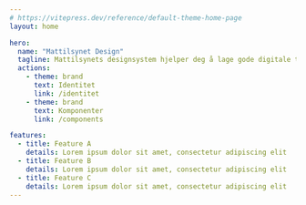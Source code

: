 ```yaml
---
# https://vitepress.dev/reference/default-theme-home-page
layout: home

hero:
  name: "Mattilsynet Design"
  tagline: Mattilsynets designsystem hjelper deg å lage gode digitale tjenester.
  actions:
    - theme: brand
      text: Identitet
      link: /identitet
    - theme: brand
      text: Komponenter
      link: /components

features:
  - title: Feature A
    details: Lorem ipsum dolor sit amet, consectetur adipiscing elit
  - title: Feature B
    details: Lorem ipsum dolor sit amet, consectetur adipiscing elit
  - title: Feature C
    details: Lorem ipsum dolor sit amet, consectetur adipiscing elit
---
```


